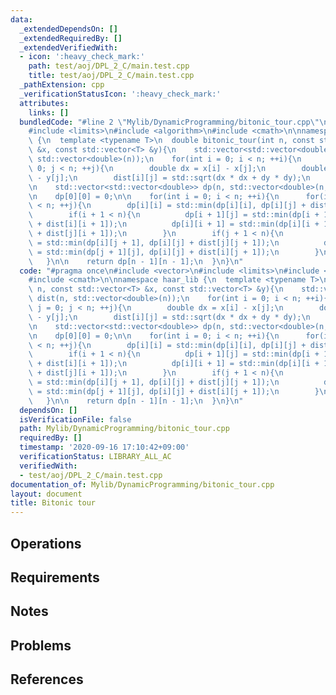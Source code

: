 ```yaml
---
data:
  _extendedDependsOn: []
  _extendedRequiredBy: []
  _extendedVerifiedWith:
  - icon: ':heavy_check_mark:'
    path: test/aoj/DPL_2_C/main.test.cpp
    title: test/aoj/DPL_2_C/main.test.cpp
  _pathExtension: cpp
  _verificationStatusIcon: ':heavy_check_mark:'
  attributes:
    links: []
  bundledCode: "#line 2 \"Mylib/DynamicProgramming/bitonic_tour.cpp\"\n#include <vector>\n\
    #include <limits>\n#include <algorithm>\n#include <cmath>\n\nnamespace haar_lib\
    \ {\n  template <typename T>\n  double bitonic_tour(int n, const std::vector<T>\
    \ &x, const std::vector<T> &y){\n    std::vector<std::vector<double>> dist(n,\
    \ std::vector<double>(n));\n    for(int i = 0; i < n; ++i){\n      for(int j =\
    \ 0; j < n; ++j){\n        double dx = x[i] - x[j];\n        double dy = y[i]\
    \ - y[j];\n        dist[i][j] = std::sqrt(dx * dx + dy * dy);\n      }\n    }\n\
    \n    std::vector<std::vector<double>> dp(n, std::vector<double>(n, std::numeric_limits<double>::max()));\n\
    \n    dp[0][0] = 0;\n\n    for(int i = 0; i < n; ++i){\n      for(int j = 0; j\
    \ < n; ++j){\n        dp[i][i] = std::min(dp[i][i], dp[i][j] + dist[i][j]);\n\
    \        if(i + 1 < n){\n          dp[i + 1][j] = std::min(dp[i + 1][j], dp[i][j]\
    \ + dist[i][i + 1]);\n          dp[i][i + 1] = std::min(dp[i][i + 1], dp[i][j]\
    \ + dist[j][i + 1]);\n        }\n        if(j + 1 < n){\n          dp[i][j + 1]\
    \ = std::min(dp[i][j + 1], dp[i][j] + dist[j][j + 1]);\n          dp[j + 1][j]\
    \ = std::min(dp[j + 1][j], dp[i][j] + dist[i][j + 1]);\n        }\n      }\n \
    \   }\n\n    return dp[n - 1][n - 1];\n  }\n}\n"
  code: "#pragma once\n#include <vector>\n#include <limits>\n#include <algorithm>\n\
    #include <cmath>\n\nnamespace haar_lib {\n  template <typename T>\n  double bitonic_tour(int\
    \ n, const std::vector<T> &x, const std::vector<T> &y){\n    std::vector<std::vector<double>>\
    \ dist(n, std::vector<double>(n));\n    for(int i = 0; i < n; ++i){\n      for(int\
    \ j = 0; j < n; ++j){\n        double dx = x[i] - x[j];\n        double dy = y[i]\
    \ - y[j];\n        dist[i][j] = std::sqrt(dx * dx + dy * dy);\n      }\n    }\n\
    \n    std::vector<std::vector<double>> dp(n, std::vector<double>(n, std::numeric_limits<double>::max()));\n\
    \n    dp[0][0] = 0;\n\n    for(int i = 0; i < n; ++i){\n      for(int j = 0; j\
    \ < n; ++j){\n        dp[i][i] = std::min(dp[i][i], dp[i][j] + dist[i][j]);\n\
    \        if(i + 1 < n){\n          dp[i + 1][j] = std::min(dp[i + 1][j], dp[i][j]\
    \ + dist[i][i + 1]);\n          dp[i][i + 1] = std::min(dp[i][i + 1], dp[i][j]\
    \ + dist[j][i + 1]);\n        }\n        if(j + 1 < n){\n          dp[i][j + 1]\
    \ = std::min(dp[i][j + 1], dp[i][j] + dist[j][j + 1]);\n          dp[j + 1][j]\
    \ = std::min(dp[j + 1][j], dp[i][j] + dist[i][j + 1]);\n        }\n      }\n \
    \   }\n\n    return dp[n - 1][n - 1];\n  }\n}\n"
  dependsOn: []
  isVerificationFile: false
  path: Mylib/DynamicProgramming/bitonic_tour.cpp
  requiredBy: []
  timestamp: '2020-09-16 17:10:42+09:00'
  verificationStatus: LIBRARY_ALL_AC
  verifiedWith:
  - test/aoj/DPL_2_C/main.test.cpp
documentation_of: Mylib/DynamicProgramming/bitonic_tour.cpp
layout: document
title: Bitonic tour
---
```


## Operations

## Requirements

## Notes

## Problems

## References

